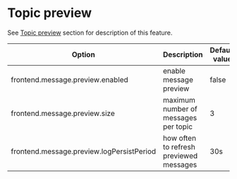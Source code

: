 # Topic preview

See [Topic preview](../user/topic-preview.md) section for description of this feature.

Option                                              | Description                                        | Default value
--------------------------------------------------- | -------------------------------------------------- | -------------
frontend.message.preview.enabled                    | enable message preview                             | false
frontend.message.preview.size                       | maximum number of messages per topic               | 3
frontend.message.preview.logPersistPeriod           | how often to refresh previewed messages            | 30s
